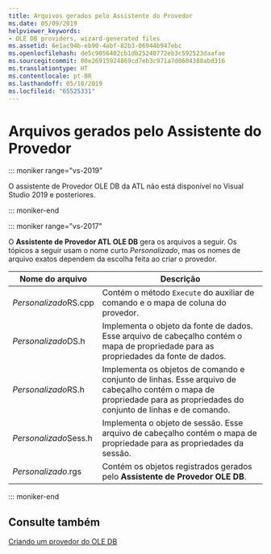 ```yaml
---
title: Arquivos gerados pelo Assistente do Provedor
ms.date: 05/09/2019
helpviewer_keywords:
- OLE DB providers, wizard-generated files
ms.assetid: 6e1ac94b-eb90-4abf-82b3-06944b947ebc
ms.openlocfilehash: de5c9056402cb1db25240772eb3c592523daafae
ms.sourcegitcommit: 00e26915924869cd7eb3c971a7d0604388abd316
ms.translationtype: HT
ms.contentlocale: pt-BR
ms.lasthandoff: 05/10/2019
ms.locfileid: "65525331"
---
```

# <a name="provider-wizard-generated-files"></a>Arquivos gerados pelo Assistente do Provedor

::: moniker range="vs-2019"

O assistente de Provedor OLE DB da ATL não está disponível no Visual Studio 2019 e posteriores.

::: moniker-end

::: moniker range="vs-2017"

O **Assistente de Provedor ATL OLE DB** gera os arquivos a seguir. Os tópicos a seguir usam o nome curto *Personalizado*, mas os nomes de arquivo exatos dependem da escolha feita ao criar o provedor.

|Nome do arquivo|Descrição|
|---------------|-----------------|
|*Personalizado*RS.cpp|Contém o método `Execute` do auxiliar de comando e o mapa de coluna do provedor.|
|*Personalizado*DS.h|Implementa o objeto da fonte de dados. Esse arquivo de cabeçalho contém o mapa de propriedade para as propriedades da fonte de dados.|
|*Personalizado*RS.h|Implementa os objetos de comando e conjunto de linhas. Esse arquivo de cabeçalho contém o mapa de propriedade para as propriedades do conjunto de linhas e de comando.|
|*Personalizado*Sess.h|Implementa o objeto de sessão. Esse arquivo de cabeçalho contém o mapa de propriedade para as propriedades da sessão.|
|*Personalizado*.rgs|Contém os objetos registrados gerados pelo **Assistente de Provedor OLE DB**.|

::: moniker-end

## <a name="see-also"></a>Consulte também

[Criando um provedor do OLE DB](../../data/oledb/creating-an-ole-db-provider.md)<br/>

